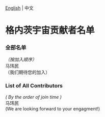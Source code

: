 [English](#English) \| 中文 
# 格内茨宇宙贡献者名单
### 全部名单
*（按加入顺序）*  
马玮民  
（我们期待您的加入）
<a id="English"></a>
### List of All Contributors
*( By the order of join time )*  
马玮民  
(We are looking forward to your engagment!)